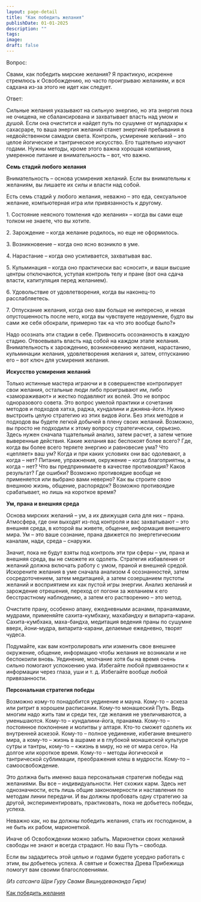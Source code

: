 ```yaml
---
layout: page-detail
title: "Как победить желания"
publishDate: 01-01-2025
description: ""
tags:
image:
draft: false
---
```


Вопрос:

Свами, как победить мирские желания? Я практикую, искренне стремлюсь к Освобождению, но часто проигрываю желаниям, и вся садхана из-за этого не идет как следует.

Ответ:

Сильные желания указывают на сильную энергию, но эта энергия пока не очищена, не сбалансирована и захватывает власть над умом и душой. Если она очистится и найдет путь по сушумне от муладхары к сахасраре, то ваша энергия желаний станет энергией пребывания в недвойственном самадхи света. Контроль, усмирение желаний – это целое йогическое и тантрическое искусство. Его тщательно изучают годами. Нужны методы, кроме этого важна хорошая компания, умеренное питание и внимательность – вот, что важно.

**Семь стадий любого желания**

Внимательность – основа усмирения желаний. Если вы внимательны к желаниям, вы лишаете их силы и власти над собой.

Есть семь стадий у любого желания, неважно – это еда, сексуальное желание, компьютерная игра или привязанность к другому.

1\. Состояние неясного томления «до желания» – когда вы сами еще толком не знаете, что вы хотите.

2\. Зарождение – когда желание родилось, но еще не оформилось.

3\. Возникновение – когда оно ясно возникло в уме.

4\. Нарастание – когда оно усиливается, захватывая вас.

5\. Кульминация – когда оно практически вас «сносит», и ваши высшие центры отключаются, уступая контроль телу и пране (вот она сдача власти, капитуляция перед желанием).

6\. Удовольствие от удовлетворения, когда вы наконец-то расслабляетесь.

7\. Отпускание желания, когда оно вам больше не интересно, и некая опустошенность после него, когда вы чувствуете недоумение, будто вы сами же себя обокрали, примерно так «а что это вообще было?»

Надо осознать эти стадии в себе. Привносить осознанность в каждую стадию. Отвоевывать власть над собой на каждом этапе желания. Внимательность к зарождению, возникновению желания, нарастанию, кульминации желания, удовлетворения желания и, затем, отпусканию его – вот ключ для усмирения желания.

**Искусство усмирения желаний**

Только истинные мастера играючи и в совершенстве контролирует свои желания, остальные люди либо проигрывают им, либо «замораживают» и жестко подавляют их волей. Это не вопрос одноразового совета. Это вопрос умелой практики и сочетания методов и подходов хатха, раджа, кундалини и джняна-йоги. Нужно выстроить целую стратегию из этих видов йоги. Без этих методов и подходов вы будете легкой добычей в плену своих желаний. Возможно, вы просто не подходили к этому вопросу стратегически, серьезно. Здесь нужен сначала тщательный анализ, затем расчет, а затем четкие выверенные действия. Какие желания вас беспокоят более всего? Где, когда вы более всего теряете энергию и равновесие ума? Что «цепляет» ваш ум? Когда и при каких условиях они вас одолевают, а когда – нет? Питание, упражнения, окружение – когда благоприятны, а когда – нет? Что вы предпринимаете в качестве противоядия? Каков результат? Где ошибки? Возможно противоядие вообще не применяется или выбрано вами неверно? Как вы строите свою внешнюю жизнь, общение, распорядок? Возможно противоядие срабатывает, но лишь на короткое время?

**Ум, прана и внешняя среда**

Основа мирских желаний – ум, а их движущая сила для них – прана. Атмосфера, где они выходят из-под контроля и вас захватывают – это внешняя среда, в которой вы живете, общение, информация внешнего мира. Ум – это ваше сознание, прана движется по энергетическим каналам, нади, среда – снаружи.

Значит, пока не будут взяты под контроль эти три сферы – ум, прана и внешняя среда, вы не сможете их одолеть. Стратегия избавления от желаний должна включать работу с умом, праной и внешней средой. Искорените желания в уме сначала анализом 4 осознанностей, затем сосредоточением, затем медитацией, а затем созерцанием пустоты желаний и восприятием их как пустой игры энергии. Анализ желаний и зарождение отрешения, переход от погони за желанием к его бесстрастному наблюдению, а затем его растворению – это метод.

Очистите прану, особенно апану, ежедневными асанами, пранаямами, мудрами, применяйте сахита-кумбхаку, махабандху и випарита-карани. Сахита-кумбхака, маха-бандха, медитация ведения праны по сушумне вверх, йони-мудра, випарита-карани, делаемые ежедневно, творят чудеса. 

Подумайте, как вам контролировать или изменить свое внешнее окружение, общение, информацию чтобы желания не возникали и не беспокоили вновь. Уединение, молчание хотя бы на время очень сильно помогают успокоению ума. Избегайте любой привязанности к информации через глаза, уши и т. д. Избегайте вообще любой привязанности.

**Персональная стратегия победы**

Возможно кому-то понадобится уединение и мауна. Кому-то – аскеза или ритрит в хорошем расписании. Кому-то монашеский Путь. Ведь многим надо жить там и среди тех, где желания не увеличиваются, а уменьшаются. Кому-то – кундалини-йога, пранаяма. Кому-то – постоянное поклонение и молитвы у алтаря. Кто-то сможет одолеть их внутренней аскезой. Кому-то – полное уединение, избегание внешнего мира, а кому-то – жизнь в ашраме и в глубокой монашеской культуре сутры и тантры, кому-то – «жизнь в миру, но не от мира сего». На долгое или короткое время. Кому-то – методы йогической и тантрической сублимации, преображения клеш в мудрости. Кому-то – самоосвобождение.

Это должна быть именно ваша персональная стратегия победы над желаниями. Вы все – индивидуальности. Нет схожих карм. Здесь нет однозначности, есть лишь общие закономерности и наставления по методам линии передачи. И вы должны пробовать одну стратегию за другой, экспериментировать, практиковать, пока не добьетесь победы, успеха.

Неважно как, но вы должны победить желания, стать их господином, а не быть их рабом, марионеткой.

Иначе об Освобождении можно забыть. Марионетки своих желаний свободы не знают и всегда страдают. Но ваш Путь – свобода.

Если вы зададитесь этой целью и годами будете усердно работать с этим, вы добьетесь успеха. А святые и божества Древа Прибежища помогут вам своими благословениями.

_(Из сатсанга Шри Гуру Свами Вишнудевананда Гири)_

[Как победить желания](/binaries/file/news/f%5F3171.docx)
